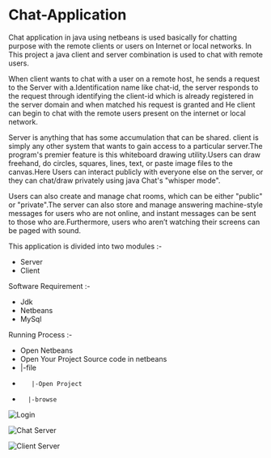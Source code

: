 # Chat-Application

Chat application in java using netbeans is used basically for chatting purpose with the remote clients or users on Internet or local networks. In This project a java client and server combination is used to chat with remote users.

When client wants to chat with a user on a remote host, he sends a request to the Server with a.Identification name like chat-id, the server responds to the request through identifying the client-id which is already registered in the server domain and when matched his request is granted and He client can begin to chat with the remote users present on the internet or local network.

Server is anything that has some accumulation that can be shared. client is simply any other system that wants to gain access to a particular server.The program's premier feature is this whiteboard drawing utility.Users can draw freehand, do circles, squares, lines, text, or paste image files to the canvas.Here Users can interact publicly with everyone else on the server, or they can chat/draw privately using java Chat's "whisper mode".

Users can also create and manage chat rooms, which can be either "public" or "private".The server can also store and manage answering machine-style messages for users who are not online, and instant messages can be sent to those who are.Furthermore, users who aren’t watching their screens can be paged with sound. 


This application is divided into two modules :-

- Server
- Client

Software Requirement :-

- Jdk
- Netbeans
- MySql

Running Process :-

- Open Netbeans
- Open Your Project Source code in netbeans
- 	|-file
- 	     |-Open Project
- 		|-browse

![Login](https://github.com/anmol2517/Chat-Application/assets/110680449/e6296df9-b909-48eb-8df9-935283e85fc1)


![Chat Server](https://github.com/anmol2517/Chat-Application/assets/110680449/12ed660a-f9d5-4a5a-824e-2d6fdede17ac)

![Client Server](https://github.com/anmol2517/Chat-Application/assets/110680449/97e386a6-0f00-4cc3-a4a7-2444bb701e1c)

